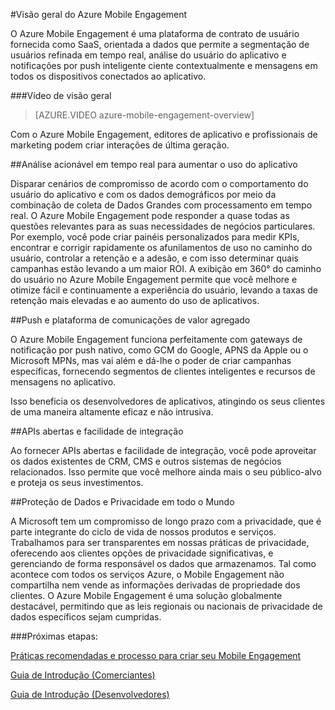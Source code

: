 <properties 
	pageTitle="Visão geral do Mobile Engagement" 
	description="Visão geral do Azure Mobile Engagement"
	services="mobile-engagement" 
	documentationCenter="mobile" 
	authors="piyushjo" 
	manager="dwrede" 
	editor="" />

<tags 
	ms.service="mobile-engagement" 
	ms.workload="mobile" 
	ms.tgt_pltfrm="mobile-multiple" 
	ms.devlang="na" 
	ms.topic="article" 
	ms.date="07/28/2015" 
	ms.author="piyushjo" />

#Visão geral do Azure Mobile Engagement

O Azure Mobile Engagement é uma plataforma de contrato de usuário fornecida como SaaS, orientada a dados que permite a segmentação de usuários refinada em tempo real, análise do usuário do aplicativo e notificações por push inteligente ciente contextualmente e mensagens em todos os dispositivos conectados ao aplicativo.

###Vídeo de visão geral
> [AZURE.VIDEO azure-mobile-engagement-overview]

Com o Azure Mobile Engagement, editores de aplicativo e profissionais de marketing podem criar interações de última geração.

##Análise acionável em tempo real para aumentar o uso do aplicativo

Disparar cenários de compromisso de acordo com o comportamento do usuário do aplicativo e com os dados demográficos por meio da combinação de coleta de Dados Grandes com processamento em tempo real. O Azure Mobile Engagement pode responder a quase todas as questões relevantes para as suas necessidades de negócios particulares. Por exemplo, você pode criar painéis personalizados para medir KPIs, encontrar e corrigir rapidamente os afunilamentos de uso no caminho do usuário, controlar a retenção e a adesão, e com isso determinar quais campanhas estão levando a um maior ROI. A exibição em 360° do caminho do usuário no Azure Mobile Engagement permite que você melhore e otimize fácil e continuamente a experiência do usuário, levando a taxas de retenção mais elevadas e ao aumento do uso de aplicativos.

##Push e plataforma de comunicações de valor agregado

O Azure Mobile Engagement funciona perfeitamente com gateways de notificação por push nativo, como GCM do Google, APNS da Apple ou o Microsoft MPNs, mas vai além e dá-lhe o poder de criar campanhas específicas, fornecendo segmentos de clientes inteligentes e recursos de mensagens no aplicativo.

Isso beneficia os desenvolvedores de aplicativos, atingindo os seus clientes de uma maneira altamente eficaz e não intrusiva.

##APIs abertas e facilidade de integração

Ao fornecer APIs abertas e facilidade de integração, você pode aproveitar os dados existentes de CRM, CMS e outros sistemas de negócios relacionados. Isso permite que você melhore ainda mais o seu público-alvo e proteja os seus investimentos.

##Proteção de Dados e Privacidade em todo o Mundo

A Microsoft tem um compromisso de longo prazo com a privacidade, que é parte integrante do ciclo de vida de nossos produtos e serviços. Trabalhamos para ser transparentes em nossas práticas de privacidade, oferecendo aos clientes opções de privacidade significativas, e gerenciando de forma responsável os dados que armazenamos. Tal como acontece com todos os serviços Azure, o Mobile Engagement não compartilha nem vende as informações derivadas de propriedade dos clientes. O Azure Mobile Engagement é uma solução globalmente destacável, permitindo que as leis regionais ou nacionais de privacidade de dados específicos sejam cumpridas.

###Próximas etapas:

[Práticas recomendadas e processo para criar seu Mobile Engagement](mobile-engagement-getting-started-best-practices.md)

[Guia de Introdução (Comerciantes)](mobile-engagement-define-your-mobile-engagement-strategy.md)

[Guia de Introdução (Desenvolvedores)](/documentation/services/mobile-engagement/)
 

<!---HONumber=Oct15_HO3-->